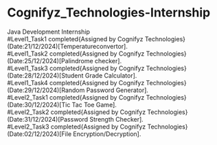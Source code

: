# Cognifyz_Technologies-Internship
Java Development Internship<br>
#Level1_Task1 completed{Assigned by Cognifyz Technologies}(Date:21/12/2024)[Temperatureconvertor].<br>
#Level1_Task2 completed{Assigned by Cognifyz Technologies}(Date:25/12/2024)[Palindrome checker].<br>
#Level1_Task3 completed{Assigned by Cognifyz Technologies}(Date:28/12/2024)[Student Grade Calculator].<br>
#Level1_Task4 completed{Assigned by Cognifyz Technologies}(Date:29/12/2024)[Random Password Generator].<br>
#Level2_Task1 completed{Assigned by Cognifyz Technologies}(Date:30/12/2024)[Tic Tac Toe Game].<br>
#Level2_Task2 completed{Assigned by Cognifyz Technologies}(Date:31/12/2024)[Password Strength Checker].<br>
#Level2_Task3 completed{Assigned by Cognifyz Technologies}(Date:02/12/2024)[File Encryption/Decryption].<br>
